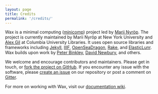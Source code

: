 ```yaml
---
layout: page
title: Credits
permalink: '/credits/'
---
```


Wax is a minimal computing ([minicomp](https://github.com/minicomp)) project led by [Marii Nyröp](http://marii.info/). The project is currently maintained by Marii Nyröp at New York University and [Alex Gil](https://github.com/elotroalex) at Columbia University Libraries. It uses open source libraries and frameworks including [Jekyll](https://jekyllrb.com), [IIIF](http://iiif.io), [OpenSeaDragon](https://openseadragon.github.io/), [Rake](https://ruby.github.io/rake/), and [ElasticLunr](http://elasticlunr.com/). Wax builds upon work by [Peter Binkley](https://github.com/pbinkley), [David Newbury](https://github.com/workergnome), and others.

We welcome and encourage contributors and maintainers. Please get in touch, or [fork the project on GitHub](https://github.com/minicomp/wax). If you encounter any issue with the software, please [create an issue](https://github.com/minicomp/wax/issues) on our repository or post a comment on [Gitter](https://gitter.im/minicomp/wax/).

For more on working with Wax, visit our [documentation wiki](https://minicomp.github.io/wiki/wax/).
